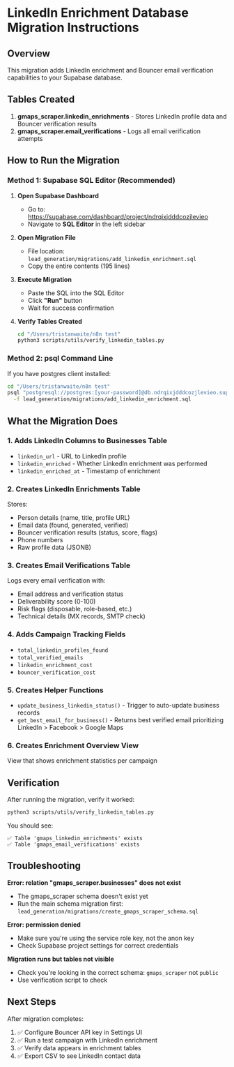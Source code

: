 # LinkedIn Enrichment Database Migration Instructions

## Overview
This migration adds LinkedIn enrichment and Bouncer email verification capabilities to your Supabase database.

## Tables Created
1. **gmaps_scraper.linkedin_enrichments** - Stores LinkedIn profile data and Bouncer verification results
2. **gmaps_scraper.email_verifications** - Logs all email verification attempts

## How to Run the Migration

### Method 1: Supabase SQL Editor (Recommended)

1. **Open Supabase Dashboard**
   - Go to: https://supabase.com/dashboard/project/ndrqixjdddcozjlevieo
   - Navigate to **SQL Editor** in the left sidebar

2. **Open Migration File**
   - File location: `lead_generation/migrations/add_linkedin_enrichment.sql`
   - Copy the entire contents (195 lines)

3. **Execute Migration**
   - Paste the SQL into the SQL Editor
   - Click **"Run"** button
   - Wait for success confirmation

4. **Verify Tables Created**
   ```bash
   cd "/Users/tristanwaite/n8n test"
   python3 scripts/utils/verify_linkedin_tables.py
   ```

### Method 2: psql Command Line

If you have postgres client installed:

```bash
cd "/Users/tristanwaite/n8n test"
psql "postgresql://postgres:[your-password]@db.ndrqixjdddcozjlevieo.supabase.co:5432/postgres" \
  -f lead_generation/migrations/add_linkedin_enrichment.sql
```

## What the Migration Does

### 1. Adds LinkedIn Columns to Businesses Table
- `linkedin_url` - URL to LinkedIn profile
- `linkedin_enriched` - Whether LinkedIn enrichment was performed
- `linkedin_enriched_at` - Timestamp of enrichment

### 2. Creates LinkedIn Enrichments Table
Stores:
- Person details (name, title, profile URL)
- Email data (found, generated, verified)
- Bouncer verification results (status, score, flags)
- Phone numbers
- Raw profile data (JSONB)

### 3. Creates Email Verifications Table
Logs every email verification with:
- Email address and verification status
- Deliverability score (0-100)
- Risk flags (disposable, role-based, etc.)
- Technical details (MX records, SMTP check)

### 4. Adds Campaign Tracking Fields
- `total_linkedin_profiles_found`
- `total_verified_emails`
- `linkedin_enrichment_cost`
- `bouncer_verification_cost`

### 5. Creates Helper Functions
- `update_business_linkedin_status()` - Trigger to auto-update business records
- `get_best_email_for_business()` - Returns best verified email prioritizing LinkedIn > Facebook > Google Maps

### 6. Creates Enrichment Overview View
View that shows enrichment statistics per campaign

## Verification

After running the migration, verify it worked:

```bash
python3 scripts/utils/verify_linkedin_tables.py
```

You should see:
```
✅ Table 'gmaps_linkedin_enrichments' exists
✅ Table 'gmaps_email_verifications' exists
```

## Troubleshooting

**Error: relation "gmaps_scraper.businesses" does not exist**
- The gmaps_scraper schema doesn't exist yet
- Run the main schema migration first: `lead_generation/migrations/create_gmaps_scraper_schema.sql`

**Error: permission denied**
- Make sure you're using the service role key, not the anon key
- Check Supabase project settings for correct credentials

**Migration runs but tables not visible**
- Check you're looking in the correct schema: `gmaps_scraper` not `public`
- Use verification script to check

## Next Steps

After migration completes:
1. ✅ Configure Bouncer API key in Settings UI
2. ✅ Run a test campaign with LinkedIn enrichment
3. ✅ Verify data appears in enrichment tables
4. ✅ Export CSV to see LinkedIn contact data
